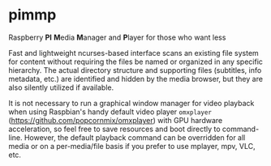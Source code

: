 # pimmp
Raspberry **PI** **M**edia **M**anager and **P**layer for those who want less

Fast and lightweight ncurses-based interface scans an existing file system for content without requiring the files be named or organized in any specific hierarchy. The actual directory structure and supporting files (subtitles, info metadata, etc.) are identified and hidden by the media browser, but they are also silently utilized if available.

It is not necessary to run a graphical window manager for video playback when using Raspbian's handy default video player `omxplayer` (https://github.com/popcornmix/omxplayer) with GPU hardware acceleration, so feel free to save resources and boot directly to command-line. However, the default playback command can be overridden for all media or on a per-media/file basis if you prefer to use mplayer, mpv, VLC, etc.
